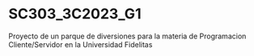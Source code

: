 # SC303_3C2023_G1
Proyecto de un parque de diversiones para la materia de Programacion Cliente/Servidor en la Universidad Fidelitas
